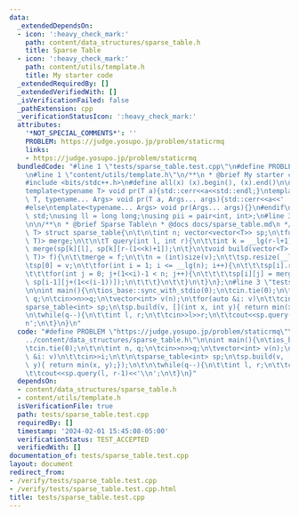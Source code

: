 ```yaml
---
data:
  _extendedDependsOn:
  - icon: ':heavy_check_mark:'
    path: content/data_structures/sparse_table.h
    title: Sparse Table
  - icon: ':heavy_check_mark:'
    path: content/utils/template.h
    title: My starter code
  _extendedRequiredBy: []
  _extendedVerifiedWith: []
  _isVerificationFailed: false
  _pathExtension: cpp
  _verificationStatusIcon: ':heavy_check_mark:'
  attributes:
    '*NOT_SPECIAL_COMMENTS*': ''
    PROBLEM: https://judge.yosupo.jp/problem/staticrmq
    links:
    - https://judge.yosupo.jp/problem/staticrmq
  bundledCode: "#line 1 \"tests/sparse_table.test.cpp\"\n#define PROBLEM \"https://judge.yosupo.jp/problem/staticrmq\"\
    \n#line 1 \"content/utils/template.h\"\n/**\n * @brief My starter code\n */\n\n\
    #include <bits/stdc++.h>\n#define all(x) (x).begin(), (x).end()\n\n#ifdef LOCAL\n\
    template<typename T> void pr(T a){std::cerr<<a<<std::endl;}\ntemplate<typename\
    \ T, typename... Args> void pr(T a, Args... args){std::cerr<<a<<' ',pr(args...);}\n\
    #else\ntemplate<typename... Args> void pr(Args... args){}\n#endif\n\nusing namespace\
    \ std;\nusing ll = long long;\nusing pii = pair<int, int>;\n#line 3 \"content/data_structures/sparse_table.h\"\
    \n\n/**\n * @brief Sparse Table\n * @docs docs/sparse_table.md\n */\n\ntemplate<class\
    \ T> struct sparse_table{\n\t\n\tint n; vector<vector<T>> sp;\n\tfunction<T(T,\
    \ T)> merge;\n\t\n\tT query(int l, int r){\n\t\tint k = __lg(r-l+1);\n\t\treturn\
    \ merge(sp[k][l], sp[k][r-(1<<k)+1]);\n\t}\n\tvoid build(vector<T> v, function<T(T,\
    \ T)> f){\n\t\tmerge = f;\n\t\tn = (int)size(v);\n\t\tsp.resize(__lg(n)+1);\n\t\
    \tsp[0] = v;\n\t\tfor(int i = 1; i <= __lg(n); i++){\n\t\t\tsp[i].resize(n);\n\
    \t\t\tfor(int j = 0; j+(1<<i)-1 < n; j++){\n\t\t\t\tsp[i][j] = merge(sp[i-1][j],\
    \ sp[i-1][j+(1<<(i-1))]);\n\t\t\t}\n\t\t}\n\t}\n};\n#line 3 \"tests/sparse_table.test.cpp\"\
    \n\nint main(){\n\tios_base::sync_with_stdio(0);\n\tcin.tie(0);\n\t\n\tint n,\
    \ q;\n\tcin>>n>>q;\n\tvector<int> v(n);\n\tfor(auto &i: v)\n\t\tcin>>i;\n\t\n\t\
    sparse_table<int> sp;\n\tsp.build(v, [](int x, int y){ return min(x, y);});\n\t\
    \n\twhile(q--){\n\t\tint l, r;\n\t\tcin>>l>>r;\n\t\tcout<<sp.query(l, r-1)<<'\\\
    n';\n\t}\n}\n"
  code: "#define PROBLEM \"https://judge.yosupo.jp/problem/staticrmq\"\n#include \"\
    ../content/data_structures/sparse_table.h\"\n\nint main(){\n\tios_base::sync_with_stdio(0);\n\
    \tcin.tie(0);\n\t\n\tint n, q;\n\tcin>>n>>q;\n\tvector<int> v(n);\n\tfor(auto\
    \ &i: v)\n\t\tcin>>i;\n\t\n\tsparse_table<int> sp;\n\tsp.build(v, [](int x, int\
    \ y){ return min(x, y);});\n\t\n\twhile(q--){\n\t\tint l, r;\n\t\tcin>>l>>r;\n\
    \t\tcout<<sp.query(l, r-1)<<'\\n';\n\t}\n}"
  dependsOn:
  - content/data_structures/sparse_table.h
  - content/utils/template.h
  isVerificationFile: true
  path: tests/sparse_table.test.cpp
  requiredBy: []
  timestamp: '2024-02-01 15:45:08-05:00'
  verificationStatus: TEST_ACCEPTED
  verifiedWith: []
documentation_of: tests/sparse_table.test.cpp
layout: document
redirect_from:
- /verify/tests/sparse_table.test.cpp
- /verify/tests/sparse_table.test.cpp.html
title: tests/sparse_table.test.cpp
---
```

